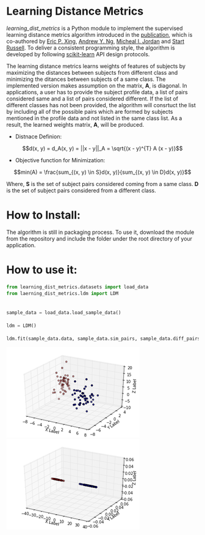 Learning Distance Metrics
=========================
*learning_dist_metrics* is a Python module to implement the supervised learning distance metrics algorithm introduced in 
the [publication](http://ai.stanford.edu/~ang/papers/nips02-metric.pdf), which is co-authored by [Eric P. Xing](), [Andrew Y. Ng](), [Micheal I. Jordan]() and [Start Russell](). To deliver a consistent programming style, the algorithm is developed by following [scikit-learn](http://orbi.ulg.ac.be/bitstream/2268/154357/1/paper.pdf) API design protocols.

The learning distance metrics learns weights of features of subjects by maximizing the distances between subjects from different class and minimizing the ditances between subjects of a same class. The implemented version makes assumption on the matrix, **A**, is diagonal. In applications, a user has to provide the subject profile data, a list of pairs considered same and a list of pairs considered different. If the list of different classes has not been provided, the algorithm will consrtuct the list by including all of the possible pairs which are formed by subjects mentioned in the profile data and not listed in the same class list. As a result, the learned weights matrix, **A**, will be produced.

* Distnace Definion:
```math
d(x, y) = d_A(x, y) = ||x - y||_A = \sqrt{(x - y)^{T} A (x - y)}
```
* Objective function for Minimization:
```math
min(A) = \frac{sum_{(x, y) \in S}d(x, y)}{sum_{(x, y) \in D}d(x, y)}
```
Where, **S** is the set of subject pairs considered coming from a same class. **D** is the set of subject pairs considered from a different class.



How to Install: 
===============
The algorithm is still in packaging process. To use it, download the module from the repository and include the folder under the root directory of your application.


How to use it:
==============
```python
from learning_dist_metrics.datasets import load_data
from laerning_dist_metrics.ldm import LDM


sample_data = load_data.load_sample_data()

ldm = LDM() 

ldm.fit(sample_data.data, sample_data.sim_pairs, sample_data.diff_pairs)
```
![3D Scatterplots of 2 Clusters in the original space](/images/2clusters_3d_origin.png)
![3D Scatterplots of 2 Clusters in the transformed Space](/images/2clusters_3d_fitted.png)